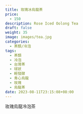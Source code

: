 ```yaml
---
title: 玫瑰冰烏龍茶
price:
  - 150
description: Rose Iced Oolong Tea
draft: false
weight: 35
image: images/tea.jpg
categories:
  - 茶類/冷泡
tags:
  - 茶類
  - 冷泡
  - 台灣茶
  - 球狀
  - 輕發酵
  - 青心烏龍
  - 玫瑰
  - 烏龍茶
date: 2023-08-11T23:15:08+08:00
---
```

玫瑰烏龍冷泡茶